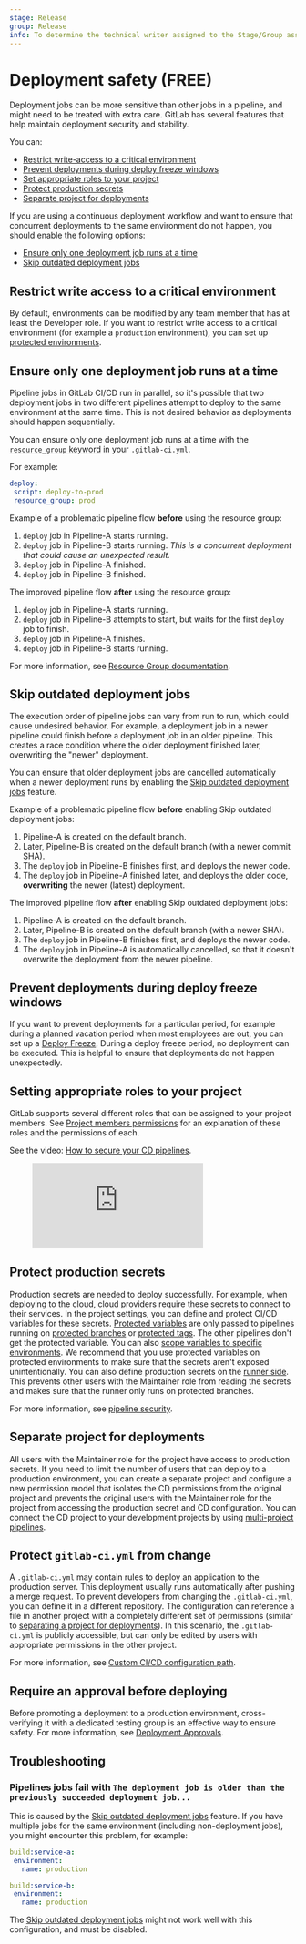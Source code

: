 ```yaml
---
stage: Release
group: Release
info: To determine the technical writer assigned to the Stage/Group associated with this page, see https://about.gitlab.com/handbook/engineering/ux/technical-writing/#assignments
---
```


# Deployment safety **(FREE)**

Deployment jobs can be more sensitive than other jobs in a pipeline,
and might need to be treated with extra care. GitLab has several features
that help maintain deployment security and stability.

You can:

- [Restrict write-access to a critical environment](#restrict-write-access-to-a-critical-environment)
- [Prevent deployments during deploy freeze windows](#prevent-deployments-during-deploy-freeze-windows)
- [Set appropriate roles to your project](#setting-appropriate-roles-to-your-project)
- [Protect production secrets](#protect-production-secrets)
- [Separate project for deployments](#separate-project-for-deployments)

If you are using a continuous deployment workflow and want to ensure that concurrent deployments to the same environment do not happen, you should enable the following options:

- [Ensure only one deployment job runs at a time](#ensure-only-one-deployment-job-runs-at-a-time)
- [Skip outdated deployment jobs](#skip-outdated-deployment-jobs)

## Restrict write access to a critical environment

By default, environments can be modified by any team member that has at least the
Developer role.
If you want to restrict write access to a critical environment (for example a `production` environment),
you can set up [protected environments](protected_environments.md).

## Ensure only one deployment job runs at a time

Pipeline jobs in GitLab CI/CD run in parallel, so it's possible that two deployment
jobs in two different pipelines attempt to deploy to the same environment at the same
time. This is not desired behavior as deployments should happen sequentially.

You can ensure only one deployment job runs at a time with the [`resource_group` keyword](../yaml/index.md#resource_group) in your `.gitlab-ci.yml`.

For example:

```yaml
deploy:
 script: deploy-to-prod
 resource_group: prod
```

Example of a problematic pipeline flow **before** using the resource group:

1. `deploy` job in Pipeline-A starts running.
1. `deploy` job in Pipeline-B starts running. *This is a concurrent deployment that could cause an unexpected result.*
1. `deploy` job in Pipeline-A finished.
1. `deploy` job in Pipeline-B finished.

The improved pipeline flow **after** using the resource group:

1. `deploy` job in Pipeline-A starts running.
1. `deploy` job in Pipeline-B attempts to start, but waits for the first `deploy` job to finish.
1. `deploy` job in Pipeline-A finishes.
1. `deploy` job in Pipeline-B starts running.

For more information, see [Resource Group documentation](../resource_groups/index.md).

## Skip outdated deployment jobs

The execution order of pipeline jobs can vary from run to run, which could cause
undesired behavior. For example, a deployment job in a newer pipeline could
finish before a deployment job in an older pipeline.
This creates a race condition where the older deployment finished later,
overwriting the "newer" deployment.

You can ensure that older deployment jobs are cancelled automatically when a newer deployment
runs by enabling the [Skip outdated deployment jobs](../pipelines/settings.md#skip-outdated-deployment-jobs) feature.

Example of a problematic pipeline flow **before** enabling Skip outdated deployment jobs:

1. Pipeline-A is created on the default branch.
1. Later, Pipeline-B is created on the default branch (with a newer commit SHA).
1. The `deploy` job in Pipeline-B finishes first, and deploys the newer code.
1. The `deploy` job in Pipeline-A finished later, and deploys the older code, **overwriting** the newer (latest) deployment.

The improved pipeline flow **after** enabling Skip outdated deployment jobs:

1. Pipeline-A is created on the default branch.
1. Later, Pipeline-B is created on the default branch (with a newer SHA).
1. The `deploy` job in Pipeline-B finishes first, and deploys the newer code.
1. The `deploy` job in Pipeline-A is automatically cancelled, so that it doesn't overwrite the deployment from the newer pipeline.

## Prevent deployments during deploy freeze windows

If you want to prevent deployments for a particular period, for example during a planned
vacation period when most employees are out, you can set up a [Deploy Freeze](../../user/project/releases/index.md#prevent-unintentional-releases-by-setting-a-deploy-freeze).
During a deploy freeze period, no deployment can be executed. This is helpful to
ensure that deployments do not happen unexpectedly.

## Setting appropriate roles to your project

GitLab supports several different roles that can be assigned to your project members. See
[Project members permissions](../../user/permissions.md#project-members-permissions)
for an explanation of these roles and the permissions of each.

<div class="video-fallback">
  See the video: <a href="https://www.youtube.com/watch?v=Mq3C1KveDc0">How to secure your CD pipelines</a>.
</div>
<figure class="video-container">
  <iframe src="https://www.youtube.com/embed/Mq3C1KveDc0" frameborder="0" allowfullscreen="true"> </iframe>
</figure>

## Protect production secrets

Production secrets are needed to deploy successfully. For example, when deploying to the cloud,
cloud providers require these secrets to connect to their services. In the project settings, you can
define and protect CI/CD variables for these secrets. [Protected variables](../variables/index.md#protect-a-cicd-variable)
are only passed to pipelines running on [protected branches](../../user/project/protected_branches.md)
or [protected tags](../../user/project/protected_tags.md).
The other pipelines don't get the protected variable. You can also
[scope variables to specific environments](../variables/where_variables_can_be_used.md#variables-with-an-environment-scope).
We recommend that you use protected variables on protected environments to make sure that the
secrets aren't exposed unintentionally. You can also define production secrets on the
[runner side](../runners/configure_runners.md#prevent-runners-from-revealing-sensitive-information).
This prevents other users with the Maintainer role from reading the secrets and makes sure
that the runner only runs on protected branches.

For more information, see [pipeline security](../pipelines/index.md#pipeline-security-on-protected-branches).

## Separate project for deployments

All users with the Maintainer role for the project have access to production secrets. If you need to limit the number of users
that can deploy to a production environment, you can create a separate project and configure a new
permission model that isolates the CD permissions from the original project and prevents the
original users with the Maintainer role for the project from accessing the production secret and CD configuration. You can
connect the CD project to your development projects by using [multi-project pipelines](../pipelines/multi_project_pipelines.md).

## Protect `gitlab-ci.yml` from change

A `.gitlab-ci.yml` may contain rules to deploy an application to the production server. This
deployment usually runs automatically after pushing a merge request. To prevent developers from
changing the `.gitlab-ci.yml`, you can define it in a different repository. The configuration can
reference a file in another project with a completely different set of permissions (similar to
[separating a project for deployments](#separate-project-for-deployments)).
In this scenario, the `.gitlab-ci.yml` is publicly accessible, but can only be edited by users with
appropriate permissions in the other project.

For more information, see [Custom CI/CD configuration path](../pipelines/settings.md#specify-a-custom-cicd-configuration-file).

## Require an approval before deploying

Before promoting a deployment to a production environment, cross-verifying it with a dedicated testing group is an effective way to ensure safety. For more information, see [Deployment Approvals](deployment_approvals.md).

## Troubleshooting

### Pipelines jobs fail with `The deployment job is older than the previously succeeded deployment job...`

This is caused by the [Skip outdated deployment jobs](../pipelines/settings.md#skip-outdated-deployment-jobs) feature.
If you have multiple jobs for the same environment (including non-deployment jobs), you might encounter this problem, for example:

```yaml
build:service-a:
 environment:
   name: production

build:service-b:
 environment:
   name: production
```

The [Skip outdated deployment jobs](../pipelines/settings.md#skip-outdated-deployment-jobs) might
not work well with this configuration, and must be disabled.
